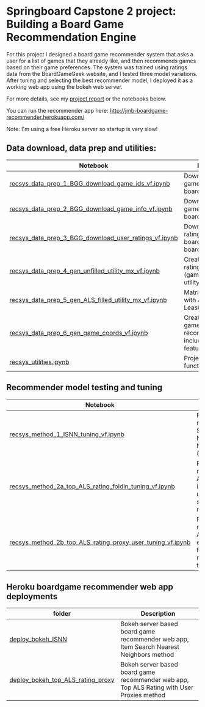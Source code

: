 # Springboard Capstone 2 project: Building a Board Game Recommendation Engine

For this project I designed a board game recommender system that asks a user for a list of games that they already like, and then recommends games based on their game preferences. The system was trained using ratings data from the BoardGameGeek website, and I tested three model variations. After tuning and selecting the best recommender model, I deployed it as a working web app using the bokeh web server.

For more details, see my [project report](https://github.com/johnmburt/springboard/blob/master/capstone_2/Capstone_2_report.pdf) or the notebooks below.

You can run the recommender app here:
http://jmb-boardgame-recommender.herokuapp.com/

Note: I'm using a free Heroku server so startup is very slow!

## Data download, data prep and utilities:

|  Notebook  |  Description  |
|  --  |  --  |
| [recsys_data_prep_1_BGG_download_game_ids_vf.ipynb](recsys_data_prep_1_BGG_download_game_ids_vf.ipynb) | Download board game IDs from boardgamegeek.com |
| [recsys_data_prep_2_BGG_download_game_info_vf.ipynb](recsys_data_prep_2_BGG_download_game_info_vf.ipynb) | Download board game metadata from boardgamegeek.com |
| [recsys_data_prep_3_BGG_download_user_ratings_vf.ipynb](recsys_data_prep_3_BGG_download_user_ratings_vf.ipynb) | Download user ratings for selected boardgames from boardgamegeek.com |
| [recsys_data_prep_4_gen_unfilled_utility_mx_vf.ipynb](recsys_data_prep_4_gen_unfilled_utility_mx_vf.ipynb) | Create a matrix of ratings for item (game) x user: the utility matrix |
| [recsys_data_prep_5_gen_ALS_filled_utility_mx_vf.ipynb](recsys_data_prep_5_gen_ALS_filled_utility_mx_vf.ipynb) | Matrix Factorization with Alternating Least Squares |
| [recsys_data_prep_6_gen_game_coords_vf.ipynb](recsys_data_prep_6_gen_game_coords_vf.ipynb) | Create complete game info file for recommender app, including SVD features |
| [recsys_utilities.ipynb](recsys_utilities.ipynb) | Project utility functions |

## Recommender model testing and tuning

| Notebook | Description |
|  --  |  --  |
| [recsys_method_1_ISNN_tuning_vf.ipynb](recsys_method_1_ISNN_tuning_vf.ipynb) | Recommendation model 1: Item Search by Nearest Neighbors (ISNN) | 
| [recsys_method_2a_top_ALS_rating_foldin_tuning_vf.ipynb](recsys_method_2a_top_ALS_rating_foldin_tuning_vf.ipynb) | Recommendation model 2a, Top ALS Rating: fold-in new user to utility matrix, select highest rated games | 
| [recsys_method_2b_top_ALS_rating_proxy_user_tuning_vf.ipynb](recsys_method_2b_top_ALS_rating_proxy_user_tuning_vf.ipynb) | Recommendation model 2b, Top ALS Rating: use existing users in filled utility matrix as proxies to new user | 

## Heroku boardgame recommender web app deployments

| folder | Description |
|  --  |  --  |
| [deploy_bokeh_ISNN](./deploy_bokeh_ISNN) | Bokeh server based board game recommender web app, Item Search Nearest Neighbors method |
| [deploy_bokeh_top_ALS_rating_proxy](./deploy_bokeh_top_ALS_rating_proxy) |Bokeh server based board game recommender web app, Top ALS Rating with User Proxies method |



